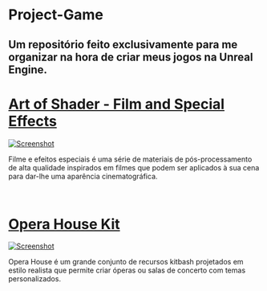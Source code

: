 # Project-Game
Um repositório feito exclusivamente para me organizar na hora de criar meus jogos na Unreal Engine.
---
<div>
  <div>
    <h1>
      <a href="https://www.unrealengine.com/marketplace/en-US/product/art-of-shader-film-and-special-effects" target="_blank" > Art of Shader - Film and Special Effects </a>
    </h1>
    <a href="https://www.unrealengine.com/marketplace/en-US/product/art-of-shader-film-and-special-effects" target="_blank" >
      <img src="https://cdn1.epicgames.com/ue/product/Screenshot/AOSFilmAndSpecialEffectsScreensho08-1920x1080-db01910cc895450afdb69e6ad7552213.png?resize=1&w=1920" alt="Screenshot">
    </a>
    <p> Filme e efeitos especiais é uma série de materiais de pós-processamento de alta qualidade inspirados em filmes que podem ser aplicados à sua cena para dar-lhe uma aparência cinematográfica. </p>
  </div>
  </br>
  <div>
    <h1>
      <a href="https://www.unrealengine.com/marketplace/en-US/product/46804dd0fbe44ed0aa4c6d5b56774d3a" target="_blank" > Opera House Kit </a>
    </h1>
    <a href="https://www.unrealengine.com/marketplace/en-US/product/46804dd0fbe44ed0aa4c6d5b56774d3a" target="_blank">
      <img src="https://cdn1.epicgames.com/ue/product/Screenshot/HighresScreenshot00001-1920x1080-d3faac4794feceb837a0232f3506221e.jpg?resize=1&w=1920" alt="Screenshot">
    </a>
    <p> Opera House é um grande conjunto de recursos kitbash projetados em estilo realista que permite criar óperas ou salas de concerto com temas personalizados. </p>
  </div>
  </br>
</div>


